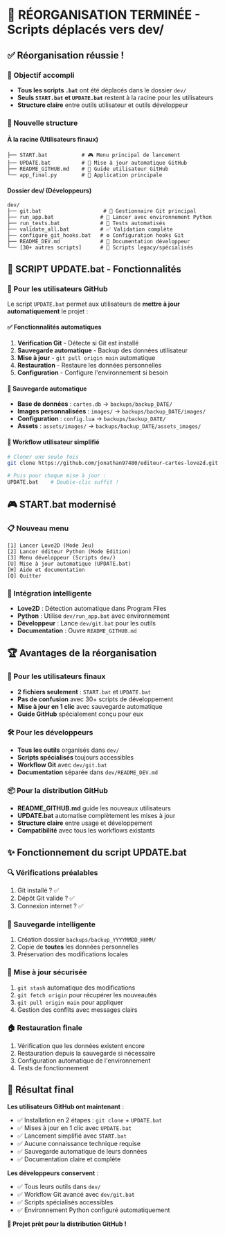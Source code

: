 # 📁 RÉORGANISATION TERMINÉE - Scripts déplacés vers dev/

## ✅ Réorganisation réussie !

### 🎯 Objectif accompli
- **Tous les scripts `.bat`** ont été déplacés dans le dossier `dev/`
- **Seuls `START.bat` et `UPDATE.bat`** restent à la racine pour les utilisateurs
- **Structure claire** entre outils utilisateur et outils développeur

### 📂 Nouvelle structure

#### À la racine (Utilisateurs finaux)
```
├── START.bat           # 🎮 Menu principal de lancement
├── UPDATE.bat          # 🔄 Mise à jour automatique GitHub
├── README_GITHUB.md    # 📖 Guide utilisateur GitHub
└── app_final.py        # 🐍 Application principale
```

#### Dossier dev/ (Développeurs)
```
dev/
├── git.bat                    # 🔧 Gestionnaire Git principal
├── run_app.bat               # 🐍 Lancer avec environnement Python
├── run_tests.bat             # 🧪 Tests automatisés
├── validate_all.bat          # ✅ Validation complète
├── configure_git_hooks.bat   # ⚙️ Configuration hooks Git
├── README_DEV.md             # 📖 Documentation développeur
└── [30+ autres scripts]      # 📜 Scripts legacy/spécialisés
```

## 🚀 SCRIPT UPDATE.bat - Fonctionnalités

### 🎯 Pour les utilisateurs GitHub
Le script `UPDATE.bat` permet aux utilisateurs de **mettre à jour automatiquement** le projet :

#### ✅ Fonctionnalités automatiques
1. **Vérification Git** - Détecte si Git est installé
2. **Sauvegarde automatique** - Backup des données utilisateur
3. **Mise à jour** - `git pull origin main` automatique  
4. **Restauration** - Restaure les données personnelles
5. **Configuration** - Configure l'environnement si besoin

#### 💾 Sauvegarde automatique
- **Base de données** : `cartes.db` → `backups/backup_DATE/`
- **Images personnalisées** : `images/` → `backups/backup_DATE/images/`
- **Configuration** : `config.lua` → `backups/backup_DATE/`
- **Assets** : `assets/images/` → `backups/backup_DATE/assets_images/`

#### 🔄 Workflow utilisateur simplifié
```bash
# Cloner une seule fois
git clone https://github.com/jonathan97480/editeur-cartes-love2d.git

# Puis pour chaque mise à jour :
UPDATE.bat    # Double-clic suffit !
```

## 🎮 START.bat modernisé

### 📋 Nouveau menu
```
[1] Lancer Love2D (Mode Jeu)
[2] Lancer éditeur Python (Mode Edition)  
[3] Menu développeur (Scripts dev/)
[U] Mise à jour automatique (UPDATE.bat)
[H] Aide et documentation
[Q] Quitter
```

### 🔧 Intégration intelligente
- **Love2D** : Détection automatique dans Program Files
- **Python** : Utilise `dev/run_app.bat` avec environnement
- **Développeur** : Lance `dev/git.bat` pour les outils
- **Documentation** : Ouvre `README_GITHUB.md`

## 🏆 Avantages de la réorganisation

### 👥 Pour les utilisateurs finaux
- **2 fichiers seulement** : `START.bat` et `UPDATE.bat`
- **Pas de confusion** avec 30+ scripts de développement
- **Mise à jour en 1 clic** avec sauvegarde automatique
- **Guide GitHub** spécialement conçu pour eux

### 🛠️ Pour les développeurs
- **Tous les outils** organisés dans `dev/`
- **Scripts spécialisés** toujours accessibles
- **Workflow Git** avec `dev/git.bat`
- **Documentation** séparée dans `dev/README_DEV.md`

### 📦 Pour la distribution GitHub
- **README_GITHUB.md** guide les nouveaux utilisateurs
- **UPDATE.bat** automatise complètement les mises à jour
- **Structure claire** entre usage et développement
- **Compatibilité** avec tous les workflows existants

## ✨ Fonctionnement du script UPDATE.bat

### 🔍 Vérifications préalables
1. Git installé ? ✅
2. Dépôt Git valide ? ✅  
3. Connexion internet ? ✅

### 💾 Sauvegarde intelligente
1. Création dossier `backups/backup_YYYYMMDD_HHMM/`
2. Copie de **toutes** les données personnelles
3. Préservation des modifications locales

### 🔄 Mise à jour sécurisée  
1. `git stash` automatique des modifications
2. `git fetch origin` pour récupérer les nouveautés
3. `git pull origin main` pour appliquer
4. Gestion des conflits avec messages clairs

### 🏠 Restauration finale
1. Vérification que les données existent encore
2. Restauration depuis la sauvegarde si nécessaire
3. Configuration automatique de l'environnement
4. Tests de fonctionnement

## 🎉 Résultat final

**Les utilisateurs GitHub ont maintenant** :
- ✅ Installation en 2 étapes : `git clone` + `UPDATE.bat`
- ✅ Mises à jour en 1 clic avec `UPDATE.bat`
- ✅ Lancement simplifié avec `START.bat`
- ✅ Aucune connaissance technique requise
- ✅ Sauvegarde automatique de leurs données
- ✅ Documentation claire et complète

**Les développeurs conservent** :
- ✅ Tous leurs outils dans `dev/`
- ✅ Workflow Git avancé avec `dev/git.bat`
- ✅ Scripts spécialisés accessibles
- ✅ Environnement Python configuré automatiquement

**🚀 Projet prêt pour la distribution GitHub !**
